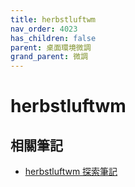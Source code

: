 ```yaml
---
title: herbstluftwm
nav_order: 4023
has_children: false
parent: 桌面環境微調
grand_parent: 微調
---
```



# herbstluftwm


## 相關筆記

* [herbstluftwm 探索筆記](https://samwhelp.github.io/note-about-herbstluftwm/)
